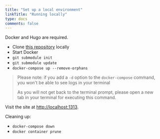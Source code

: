 ```yaml
---
title: "Set up a local environment"
linkTitle: "Running locally"
type: docs
comments: false
---
```


Docker and Hugo are required.

- Clone [this repository](https://lab.plat.farm/devrel/community/upsun-developer-center) locally
- Start Docker
- `git submodule init`
- `git submodule update`
- `docker-compose up --remove-orphans`

> Please note: if you add a ``-d`` option to the `docker-compose` command, you won't be able to see logs in your terminal
>
> As you will not get back to the terminal prompt, please open a new tab in your terminal for executing this command.

Visit the site at [http://localhost:1313](http://localhost:1313).

Cleaning up:

- `docker-compose down`
- `docker container prune`

